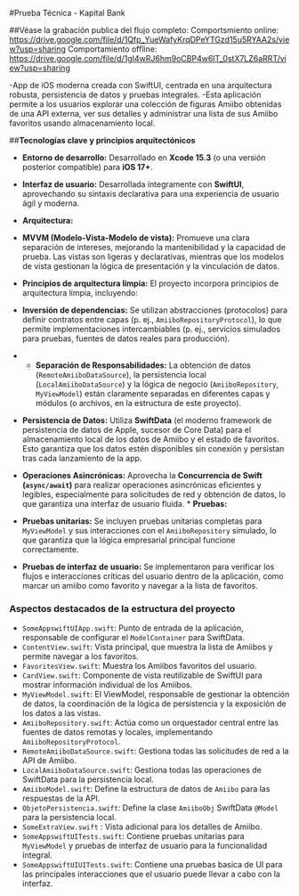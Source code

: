 #Prueba Técnica - Kapital Bank

##Véase la grabación publica del flujo completo: 
Comportsmiento online:   
https://drive.google.com/file/d/1Qfp_YueWafyKrqDPeYTGzd15u5RYAA2s/view?usp=sharing
Comportamiento offline: 
https://drive.google.com/file/d/1gI4wRJ6hm9oCBP4w6IT_0stX7LZ6aRRT/view?usp=sharing

-App de iOS moderna creada con SwiftUI, centrada en una arquitectura robusta, persistencia de datos y pruebas integrales.
-Esta aplicación permite a los usuarios explorar una colección de figuras Amiibo obtenidas de una API externa, ver sus detalles y administrar una lista de sus Amiibo favoritos usando almacenamiento local.

##**Tecnologías clave y principios arquitectónicos**

* **Entorno de desarrollo:** Desarrollado en **Xcode 15.3** (o una versión posterior compatible) para **iOS 17+**.
* **Interfaz de usuario:** Desarrollada íntegramente con **SwiftUI**, aprovechando su sintaxis declarativa para una experiencia de usuario ágil y moderna.
* **Arquitectura:**
* **MVVM (Modelo-Vista-Modelo de vista):** Promueve una clara separación de intereses, mejorando la mantenibilidad y la capacidad de prueba. Las vistas son ligeras y declarativas, mientras que los modelos de vista gestionan la lógica de presentación y la vinculación de datos.
* **Principios de arquitectura limpia:** El proyecto incorpora principios de arquitectura limpia, incluyendo:
* **Inversión de dependencias:** Se utilizan abstracciones (protocolos) para definir contratos entre capas (p. ej., `AmiiboRepositoryProtocol`), lo que permite implementaciones intercambiables (p. ej., servicios simulados para pruebas, fuentes de datos reales para producción).

* * **Separación de Responsabilidades:** La obtención de datos (`RemoteAmiiboDataSource`), la persistencia local (`LocalAmiiboDataSource`) y la lógica de negocio (`AmiiboRepository`, `MyViewModel`) están claramente separadas en diferentes capas y módulos (o archivos, en la estructura de este proyecto).
* **Persistencia de Datos:** Utiliza **SwiftData** (el moderno framework de persistencia de datos de Apple, sucesor de Core Data) para el almacenamiento local de los datos de Amiibo y el estado de favoritos. Esto garantiza que los datos estén disponibles sin conexión y persistan tras cada lanzamiento de la app.
* **Operaciones Asincrónicas:** Aprovecha la **Concurrencia de Swift (`async/await`)** para realizar operaciones asincrónicas eficientes y legibles, especialmente para solicitudes de red y obtención de datos, lo que garantiza una interfaz de usuario fluida. * **Pruebas:**
* **Pruebas unitarias:** Se incluyen pruebas unitarias completas para `MyViewModel` y sus interacciones con el `AmiiboRepository` simulado, lo que garantiza que la lógica empresarial principal funcione correctamente.
* **Pruebas de interfaz de usuario:** Se implementaron para verificar los flujos e interacciones críticas del usuario dentro de la aplicación, como marcar un amiibo como favorito y navegar a la lista de favoritos.

### **Aspectos destacados de la estructura del proyecto**

* `SomeAppswiftUIApp.swift`: Punto de entrada de la aplicación, responsable de configurar el `ModelContainer` para SwiftData.
* `ContentView.swift`: Vista principal, que muestra la lista de Amiibos y permite navegar a los favoritos.
* `FavoritesView.swift`: Muestra los Amiibos favoritos del usuario.
* `CardView.swift`: Componente de vista reutilizable de SwiftUI para mostrar información individual de los Amiibos.
* `MyViewModel.swift`: El ViewModel, responsable de gestionar la obtención de datos, la coordinación de la lógica de persistencia y la exposición de los datos a las vistas.
* `AmiiboRepository.swift`: Actúa como un orquestador central entre las fuentes de datos remotas y locales, implementando `AmiiboRepositoryProtocol`. 
* `RemoteAmiiboDataSource.swift`: Gestiona todas las solicitudes de red a la API de Amiibo.
* `LocalAmiiboDataSource.swift`: Gestiona todas las operaciones de SwiftData para la persistencia local.
* `AmiiboModel.swift`: Define la estructura de datos de `Amiibo` para las respuestas de la API.
* `ObjetoPersistencia.swift`: Define la clase `AmiiboObj` SwiftData `@Model` para la persistencia local.
* `SomeExtraView.swift` : Vista adicional para los detalles de Amiibo.
* `SomeAppswiftUITests.swift`: Contiene pruebas unitarias para `MyViewModel` y pruebas de interfaz de usuario para la funcionalidad integral.
* `SomeAppswiftUIUITests.swift`: Contiene una pruebas basica de UI para las principales interacciones que el usuario puede llevar a cabo con la interfaz.


